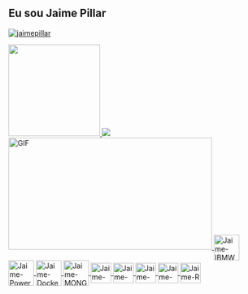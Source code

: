 ## Eu sou Jaime Pillar 
<a href="https://github.com/jaimepillar">
  <p align="left"> <img src="https://komarev.com/ghpvc/?username=jaimepillar&label=Profile%20views&color=0e75b6&style=flat" alt="jaimepillar" /> </p>
  
  </div>
  <a href="https://github.com/jaimepillar">
  <img height="180em" src="https://github-readme-stats.vercel.app/api?username=jaimepillar&show_icons=true&theme=merko&include_all_commits=true&count_private=true"/>
  <img left="180em" src="https://github-readme-stats.vercel.app/api/top-langs/?username=jaimepillar&layout=compact&langs_count=7&theme=merko"/>
  
  <img align="down" alt="GIF" src="https://github.com/abhisheknaiidu/abhisheknaiidu/blob/master/code.gif?raw=false" width="400" height="220" />
 
  <img align="center" alt="Jaime-IBMWatson" height="50" width="50" src="https://img.icons8.com/officel/2x/ibm-watson.png">
  <img align="center" alt="Jaime-PowerBI" height="50" width="50" src="https://img.icons8.com/color/2x/power-bi.png">
  <img align="center" alt="Jaime-Docker" height="50" width="50" src="https://cdn.jsdelivr.net/gh/devicons/devicon/icons/docker/docker-original-wordmark.svg">
  <img align="center" alt="Jaime-MONGODB" height="50" width="50" src="https://cdn.jsdelivr.net/gh/devicons/devicon/icons/mongodb/mongodb-original-wordmark.svg">
  <img align="center" alt="Jaime-Jupyter" height="40" width="40" src="https://cdn.jsdelivr.net/gh/devicons/devicon/icons/jupyter/jupyter-original-wordmark.svg">
  <img align="center" alt="Jaime-Matlab" height="40" width="40" src="https://cdn.jsdelivr.net/gh/devicons/devicon/icons/matlab/matlab-original.svg">
  <img align="center" alt="Jaime-Postgresql" height="40" width="40" src="https://cdn.jsdelivr.net/gh/devicons/devicon/icons/postgresql/postgresql-original-wordmark.svg">
  <img align="center" alt="Jaime-Python" height="40" width="40" src="https://cdn.jsdelivr.net/gh/devicons/devicon/icons/python/python-original-wordmark.svg">
  <img align="center" alt="Jaime-R" height="40" width="40" src="https://cdn.jsdelivr.net/gh/devicons/devicon/icons/r/r-original.svg">
  
